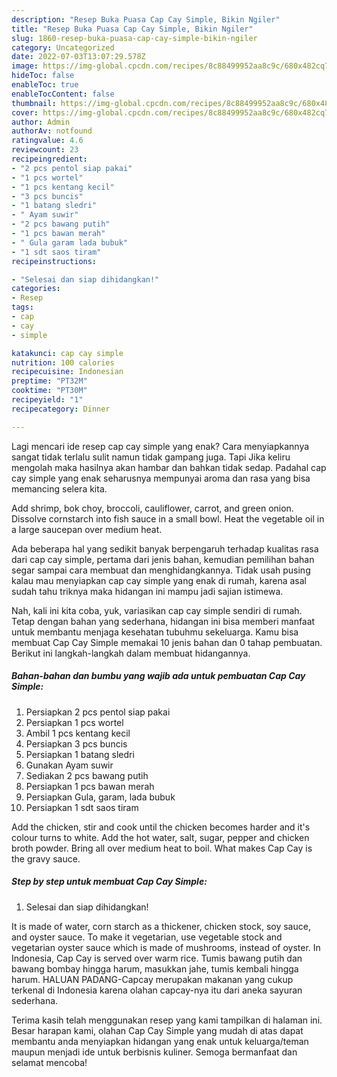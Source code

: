 ```yaml
---
description: "Resep Buka Puasa Cap Cay Simple, Bikin Ngiler"
title: "Resep Buka Puasa Cap Cay Simple, Bikin Ngiler"
slug: 1860-resep-buka-puasa-cap-cay-simple-bikin-ngiler
category: Uncategorized
date: 2022-07-03T13:07:29.578Z
image: https://img-global.cpcdn.com/recipes/8c88499952aa8c9c/680x482cq70/cap-cay-simple-foto-resep-utama.jpg
hideToc: false
enableToc: true
enableTocContent: false
thumbnail: https://img-global.cpcdn.com/recipes/8c88499952aa8c9c/680x482cq70/cap-cay-simple-foto-resep-utama.jpg
cover: https://img-global.cpcdn.com/recipes/8c88499952aa8c9c/680x482cq70/cap-cay-simple-foto-resep-utama.jpg
author: Admin
authorAv: notfound
ratingvalue: 4.6
reviewcount: 23
recipeingredient:
- "2 pcs pentol siap pakai"
- "1 pcs wortel"
- "1 pcs kentang kecil"
- "3 pcs buncis"
- "1 batang sledri"
- " Ayam suwir"
- "2 pcs bawang putih"
- "1 pcs bawan merah"
- " Gula garam lada bubuk"
- "1 sdt saos tiram"
recipeinstructions:

- "Selesai dan siap dihidangkan!"
categories:
- Resep
tags:
- cap
- cay
- simple

katakunci: cap cay simple 
nutrition: 100 calories
recipecuisine: Indonesian
preptime: "PT32M"
cooktime: "PT30M"
recipeyield: "1"
recipecategory: Dinner

---
```



Lagi mencari ide resep cap cay simple yang enak? Cara menyiapkannya sangat tidak terlalu sulit namun tidak gampang juga. Tapi Jika keliru mengolah maka hasilnya akan hambar dan bahkan tidak sedap. Padahal cap cay simple yang enak seharusnya mempunyai aroma dan rasa yang bisa memancing selera kita.


Add shrimp, bok choy, broccoli, cauliflower, carrot, and green onion. Dissolve cornstarch into fish sauce in a small bowl. Heat the vegetable oil in a large saucepan over medium heat.

Ada beberapa hal yang sedikit banyak berpengaruh terhadap kualitas rasa dari cap cay simple, pertama dari jenis bahan, kemudian pemilihan bahan segar sampai cara membuat dan menghidangkannya. Tidak usah pusing kalau mau menyiapkan cap cay simple yang enak di rumah, karena asal sudah tahu triknya maka hidangan ini mampu jadi sajian istimewa.


Nah, kali ini kita coba, yuk, variasikan cap cay simple sendiri di rumah. Tetap dengan bahan yang sederhana, hidangan ini bisa memberi manfaat untuk membantu menjaga kesehatan tubuhmu sekeluarga. Kamu bisa membuat Cap Cay Simple memakai 10 jenis bahan dan 0 tahap pembuatan. Berikut ini langkah-langkah dalam membuat hidangannya.

<!--inarticleads1-->

##### Bahan-bahan dan bumbu yang wajib ada untuk pembuatan Cap Cay Simple:

1. Persiapkan 2 pcs pentol siap pakai
1. Persiapkan 1 pcs wortel
1. Ambil 1 pcs kentang kecil
1. Persiapkan 3 pcs buncis
1. Persiapkan 1 batang sledri
1. Gunakan  Ayam suwir
1. Sediakan 2 pcs bawang putih
1. Persiapkan 1 pcs bawan merah
1. Persiapkan  Gula, garam, lada bubuk
1. Persiapkan 1 sdt saos tiram


Add the chicken, stir and cook until the chicken becomes harder and it&#39;s colour turns to white. Add the hot water, salt, sugar, pepper and chicken broth powder. Bring all over medium heat to boil. What makes Cap Cay is the gravy sauce. 

<!--inarticleads2-->

##### Step by step untuk membuat Cap Cay Simple:


1. Selesai dan siap dihidangkan!

It is made of water, corn starch as a thickener, chicken stock, soy sauce, and oyster sauce. To make it vegetarian, use vegetable stock and vegetarian oyster sauce which is made of mushrooms, instead of oyster. In Indonesia, Cap Cay is served over warm rice. Tumis bawang putih dan bawang bombay hingga harum, masukkan jahe, tumis kembali hingga harum. HALUAN PADANG-Capcay merupakan makanan yang cukup terkenal di Indonesia karena olahan capcay-nya itu dari aneka sayuran sederhana. 

Terima kasih telah menggunakan resep yang kami tampilkan di halaman ini. Besar harapan kami, olahan Cap Cay Simple yang mudah di atas dapat membantu anda menyiapkan hidangan yang enak untuk keluarga/teman maupun menjadi ide untuk berbisnis kuliner. Semoga bermanfaat dan selamat mencoba!
